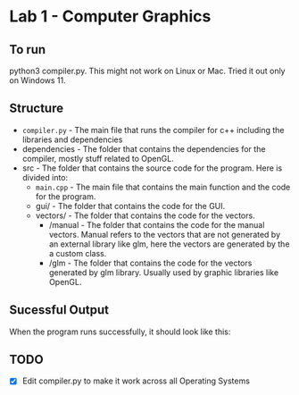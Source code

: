 # Lab 1 - Computer Graphics

## To run
python3 compiler.py. This might not work on Linux or Mac. Tried it out only on Windows 11.

## Structure
- `compiler.py` - The main file that runs the compiler for c++ including the libraries and dependencies
- dependencies - The folder that contains the dependencies for the compiler, mostly stuff related to OpenGL.
- src - The folder that contains the source code for the program. Here is divided into:
    - `main.cpp` - The main file that contains the main function and the code for the program.
    - gui/ - The folder that contains the code for the GUI.
    - vectors/ - The folder that contains the code for the vectors.
        - /manual - The folder that contains the code for the manual vectors. Manual refers to the vectors that are not generated by an external library like glm, here the vectors are generated by the a custom class.
        - /glm - The folder that contains the code for the vectors generated by glm library. Usually used by graphic libraries like OpenGL.

## Sucessful Output
When the program runs successfully, it should look like this:


## TODO
- [x] Edit compiler.py to make it work across all Operating Systems

